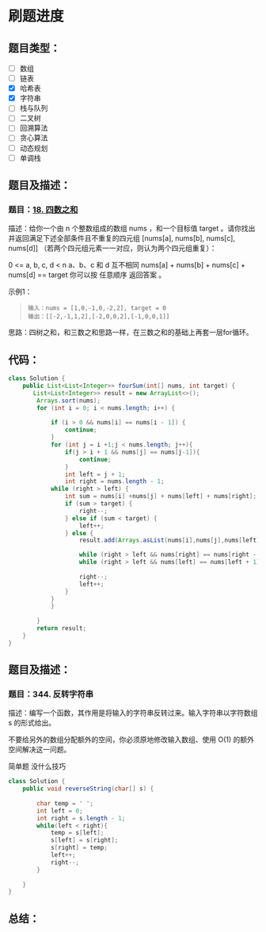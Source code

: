 # 刷题进度
## 题目类型：
- [ ] 数组
- [ ] 链表
- [x] 哈希表
- [x] 字符串
- [ ] 栈与队列
- [ ] 二叉树
- [ ] 回溯算法
- [ ] 贪心算法
- [ ] 动态规划
- [ ] 单调栈

## 题目及描述：

### 题目：[18. 四数之和](https://leetcode-cn.com/problems/4sum/)
描述：给你一个由 n 个整数组成的数组 nums ，和一个目标值 target 。请你找出并返回满足下述全部条件且不重复的四元组 [nums[a], nums[b], nums[c], nums[d]] （若两个四元组元素一一对应，则认为两个四元组重复）：

0 <= a, b, c, d < n
a、b、c 和 d 互不相同
nums[a] + nums[b] + nums[c] + nums[d] == target
你可以按 任意顺序 返回答案 。

 示例1：

> ```
> 输入：nums = [1,0,-1,0,-2,2], target = 0
> 输出：[[-2,-1,1,2],[-2,0,0,2],[-1,0,0,1]]
> ```



思路：四树之和，和三数之和思路一样，在三数之和的基础上再套一层for循环。


## 代码：
```java
class Solution {
    public List<List<Integer>> fourSum(int[] nums, int target) {
       List<List<Integer>> result = new ArrayList<>();
        Arrays.sort(nums);
        for (int i = 0; i < nums.length; i++) {
            
            if (i > 0 && nums[i] == nums[i - 1]) {
                continue;
            }
            for (int j = i +1;j < nums.length; j++){
                if(j > i + 1 && nums[j] == nums[j-1]){
                    continue;
                }
                int left = j + 1;
                int right = nums.length - 1;
            while (right > left) {
                int sum = nums[i] +nums[j] + nums[left] + nums[right];
                if (sum > target) {
                    right--;
                } else if (sum < target) {
                    left++;
                } else {
                    result.add(Arrays.asList(nums[i],nums[j],nums[left], nums[right]));

                    while (right > left && nums[right] == nums[right - 1]) right--;
                    while (right > left && nums[left] == nums[left + 1]) left++;
                    
                    right--; 
                    left++;
                }
            }
            }
        
        }
        return result;
    }
}
```

## 题目及描述：[](https://leetcode-cn.com/problems/reverse-string/)

### 题目：344. 反转字符串

描述：编写一个函数，其作用是将输入的字符串反转过来。输入字符串以字符数组 s 的形式给出。

不要给另外的数组分配额外的空间，你必须原地修改输入数组、使用 O(1) 的额外空间解决这一问题。

简单题 没什么技巧

```java
class Solution {
    public void reverseString(char[] s) {
        
        char temp = ' ';
        int left = 0;
        int right = s.length - 1;
        while(left < right){
            temp = s[left];
            s[left] = s[right];
            s[right] = temp;
            left++;
            right--;
        }
       
    }
}
```






## 总结：